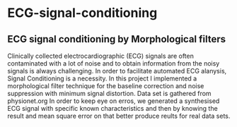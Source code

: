# ECG-signal-conditioning
## ECG signal conditioning by Morphological filters
Clinically collected electrocardiographic (ECG) signals are often contaminated with a lot of noise and to obtain information from the noisy signals is always challenging. In order to facilitate automated ECG alanysis, Signal Conditioning is a necessity. In this project I implemented a morphological filter technique for the baseline correction and noise suppression with minimum signal distortion.
Data set is gathered from physionet.org
In order to keep eye on erros, we generated a synthesised ECG signal with specific known characteristics and then by knowing the result and mean square error on that better produce reults for real data sets.
